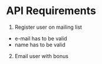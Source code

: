 # API Requirements

1. Register user on mailing list
  - e-mail has to be valid
  - name has to be valid
2. Email user with bonus